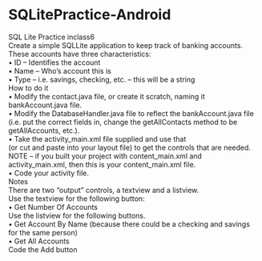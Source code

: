 # SQLitePractice-Android
SQL Lite Practice inclass6 <br>
Create a simple SQLLite application to keep track of banking accounts.  <br> 
These accounts have three characteristics: <br>
• ID – Identifies the account <br>
• Name – Who’s account this is <br>
• Type – i.e. savings, checking, etc. – this will be a string <br>
How to do it <br>
• Modify the contact.java file, or create it scratch, naming it bankAccount.java file. <br>
• Modify the DatabaseHandler.java file to reflect the bankAccount.java file  <br>
(i.e. put the correct fields in, change the getAllContacts method to be getAllAccounts, etc.). <br>
• Take the activity_main.xml file supplied and use that  <br>
(or cut and paste into your layout file) to get the controls that are needed.  <br> 
NOTE – if you built your project with content_main.xml and activity_main.xml, then this is your content_main.xml file. <br>
• Code your activity file. <br>
Notes <br>
There are two “output” controls, a textview and a listview.  <br>
Use the textview for the following button: <br>
• Get Number Of Accounts <br>
Use the listview for the following buttons. <br>
• Get Account By Name (because there could be a checking and savings for the same person) <br>
• Get All Accounts <br>
Code the Add button <br>
